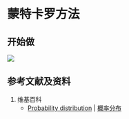 # 蒙特卡罗方法

## 开始做

![](/images/概率/马尔可夫链蒙特卡罗方法/蒙特卡罗方法/1a.jpg)

## 参考文献及资料

1. 维基百科
	- [Probability distribution](https://en.wikipedia.org/wiki/Probability_distribution) | [概率分布](https://zh.wikipedia.org/wiki/概率分布) 